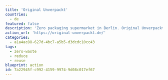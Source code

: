 ```yaml
---
title: 'Original Unverpackt'
countries:
  - de
featured: false
description: 'Zero packaging supermarket in Berlin. Original Unverpackt hat sich als erster Supermarkt weltweit dem Zero-Waste-Lifestyle gewidmet.'
action_url: 'https://original-unverpackt.de/'
categories:
  - a1a4ac88-627d-4bc7-a5b5-d3dcdc10cc43
tags:
  - zero-waste
  - reduce
  - reuse
blueprint: action
id: 7a22945f-c992-4159-9974-9d08c017ef67
---
```


